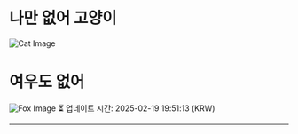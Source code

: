 
# 나만 없어 고양이

![Cat Image](https://cdn2.thecatapi.com/images/dm5.jpg)

# 여우도 없어
![Fox Image](https://randomfox.ca/images/91.jpg)
⏳ 업데이트 시간: 2025-02-19 19:51:13 (KRW)

---

